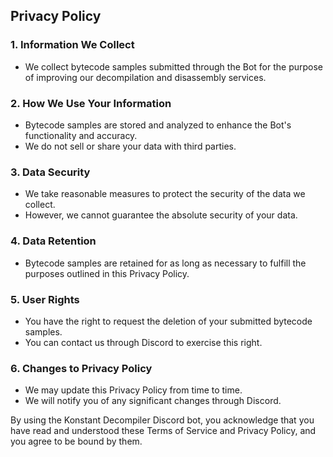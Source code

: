 ## Privacy Policy

### 1. Information We Collect
- We collect bytecode samples submitted through the Bot for the purpose of improving our decompilation and disassembly services.

### 2. How We Use Your Information
- Bytecode samples are stored and analyzed to enhance the Bot's functionality and accuracy.
- We do not sell or share your data with third parties.

### 3. Data Security
- We take reasonable measures to protect the security of the data we collect.
- However, we cannot guarantee the absolute security of your data.

### 4. Data Retention
- Bytecode samples are retained for as long as necessary to fulfill the purposes outlined in this Privacy Policy.

### 5. User Rights
- You have the right to request the deletion of your submitted bytecode samples.
- You can contact us through Discord to exercise this right.

### 6. Changes to Privacy Policy
- We may update this Privacy Policy from time to time.
- We will notify you of any significant changes through Discord.

By using the Konstant Decompiler Discord bot, you acknowledge that you have read and understood these Terms of Service and Privacy Policy, and you agree to be bound by them.

